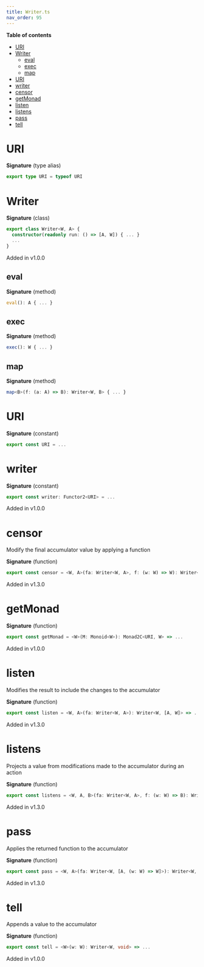 ```yaml
---
title: Writer.ts
nav_order: 95
---
```


<!-- START doctoc generated TOC please keep comment here to allow auto update -->
<!-- DON'T EDIT THIS SECTION, INSTEAD RE-RUN doctoc TO UPDATE -->
**Table of contents**

- [URI](#uri)
- [Writer](#writer)
  - [eval](#eval)
  - [exec](#exec)
  - [map](#map)
- [URI](#uri-1)
- [writer](#writer)
- [censor](#censor)
- [getMonad](#getmonad)
- [listen](#listen)
- [listens](#listens)
- [pass](#pass)
- [tell](#tell)

<!-- END doctoc generated TOC please keep comment here to allow auto update -->

# URI

**Signature** (type alias)

```ts
export type URI = typeof URI
```

# Writer

**Signature** (class)

```ts
export class Writer<W, A> {
  constructor(readonly run: () => [A, W]) { ... }
  ...
}
```

Added in v1.0.0

## eval

**Signature** (method)

```ts
eval(): A { ... }
```

## exec

**Signature** (method)

```ts
exec(): W { ... }
```

## map

**Signature** (method)

```ts
map<B>(f: (a: A) => B): Writer<W, B> { ... }
```

# URI

**Signature** (constant)

```ts
export const URI = ...
```

# writer

**Signature** (constant)

```ts
export const writer: Functor2<URI> = ...
```

Added in v1.0.0

# censor

Modify the final accumulator value by applying a function

**Signature** (function)

```ts
export const censor = <W, A>(fa: Writer<W, A>, f: (w: W) => W): Writer<W, A> => ...
```

Added in v1.3.0

# getMonad

**Signature** (function)

```ts
export const getMonad = <W>(M: Monoid<W>): Monad2C<URI, W> => ...
```

Added in v1.0.0

# listen

Modifies the result to include the changes to the accumulator

**Signature** (function)

```ts
export const listen = <W, A>(fa: Writer<W, A>): Writer<W, [A, W]> => ...
```

Added in v1.3.0

# listens

Projects a value from modifications made to the accumulator during an action

**Signature** (function)

```ts
export const listens = <W, A, B>(fa: Writer<W, A>, f: (w: W) => B): Writer<W, [A, B]> => ...
```

Added in v1.3.0

# pass

Applies the returned function to the accumulator

**Signature** (function)

```ts
export const pass = <W, A>(fa: Writer<W, [A, (w: W) => W]>): Writer<W, A> => ...
```

Added in v1.3.0

# tell

Appends a value to the accumulator

**Signature** (function)

```ts
export const tell = <W>(w: W): Writer<W, void> => ...
```

Added in v1.0.0
